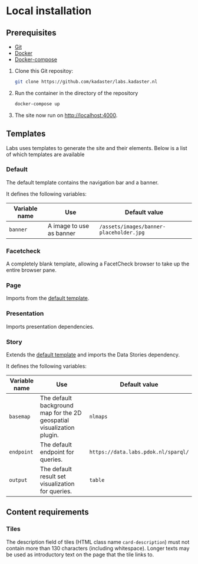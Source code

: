 # Local installation

## Prerequisites

- [Git](https://git-scm.com/)
- [Docker](https://docs.docker.com/)
- [Docker-compose](https://docs.docker.com/compose/install/)

1. Clone this Git repositoy:

   ```bash
   git clone https://github.com/kadaster/labs.kadaster.nl
   ```

2. Run the container in the directory of the repository

   ```bash
   docker-compose up
   ```

3. The site now run on <http://localhost:4000>.

## Templates

Labs uses templates to generate the site and their elements. Below is a list of which templates are available

### Default

The default template contains the navigation bar and a banner.

It defines the following variables:

| Variable name | Use                      | Default value                           |
| ------------- | ------------------------ | --------------------------------------- |
| `banner`      | A image to use as banner | `/assets/images/banner-placeholder.jpg` |

### Facetcheck

A completely blank template, allowing a FacetCheck browser to take up
the entire browser pane.

### Page

Imports from the [default template](###Default).

### Presentation

Imports presentation dependencies.

### Story

Extends the [default template](###Default) and imports the Data
Stories dependency.

It defines the following variables:

| Variable name | Use                                                                    | Default value                       |
| ------------- | ---------------------------------------------------------------------- | ----------------------------------- |
| `basemap`     | The default background map for the 2D geospatial visualization plugin. | `nlmaps`                            |
| `endpoint`    | The default endpoint for queries.                                      | `https://data.labs.pdok.nl/sparql/` |
| `output`      | The default result set visualization for queries.                      | `table`                             |

## Content requirements

### Tiles

The description field of tiles (HTML class name `card-description`)
must not contain more than 130 characters (including whitespace).
Longer texts may be used as introductory text on the page that the
tile links to.
